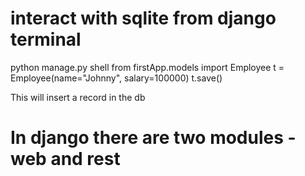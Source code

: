 # interact with sqlite from django terminal
python manage.py shell
from firstApp.models import Employee
t = Employee(name="Johnny", salary=100000)
t.save()

This will insert a record in the db

# In django there are two modules - web and rest 